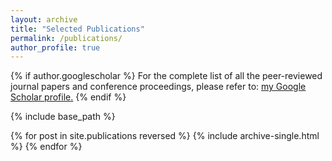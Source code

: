 ```yaml
---
layout: archive
title: "Selected Publications"
permalink: /publications/
author_profile: true
---
```


{% if author.googlescholar %}
 For the complete list of all the peer-reviewed journal papers and conference proceedings, please refer to:
 <u><a href="{{author.googlescholar}}">my Google Scholar profile</a>.</u>
{% endif %}

{% include base_path %}

{% for post in site.publications reversed %}
  {% include archive-single.html %}
{% endfor %}
